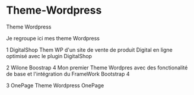 # Theme-Wordpress
Theme Wordpress

Je regroupe ici mes theme Wordpress 

1 DigitalShop 
Them WP d'un site de vente de produit Digital en ligne optimisé avec le plugin DigitalShop

2 Wilone Boostrap 4
Mon premier Theme Wordpres avec des fonctionalité de base et l'intégration du FrameWork Bootstrap 4

3 OnePage 
Theme Wordpress OnePage
